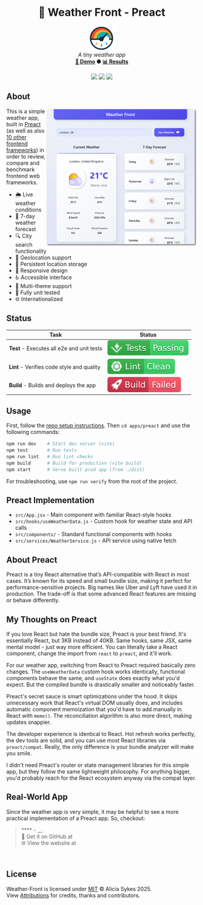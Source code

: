 <!-- start_header -->
<h1 align="center">💜 Weather Front - Preact</h1>

<p align="center">
  <img width="64" src="https://raw.githubusercontent.com/lissy93/framework-benchmarks/refs/heads/main/assets/favicon.png" /><br>
  <i>A tiny weather app</i>
  <br>
  <b><a href="/">🚀 Demo</a> ● <a href="https://frontend-framework-benchmarks.as93.net">📊 Results</a></b>
  <br><br>
  <img src="https://img.shields.io/badge/Framework-Preact-673AB8?logo=preact&logoColor=fff&labelColor=673AB8" />
  <img src="https://img.shields.io/badge/License-MIT-AE56FF?logo=googledocs&logoColor=fff&labelColor=8A2BE2" />
  <img src="https://img.shields.io/badge/Author-Lissy93-EA4AAA?logo=githubsponsors&logoColor=fff&labelColor=E31591" />
</p>
<!-- end_header -->

<!-- start_about -->

## About

<img align="right" src="/assets/screenshot.png" width="400">

This is a simple weather app, built in [Preact](https://preactjs.com/) (as well as also [10 other frontend frameworks](/)) in order to review, compare and benchmark frontend web frameworks.

- 🌦️ Live weather conditions
- 📅 7-day weather forecast
- 🔍 City search functionality
- 📍 Geolocation support
- 💾 Persistent location storage
- 📱 Responsive design
- ♿ Accessible interface
- 🎨 Multi-theme support
- 🧪 Fully unit tested
- 🌐 Internationalized

<!-- end_about -->

<!-- start_status -->

## Status

| Task | Status |
|---|---|
| **Test** - Executes all e2e and unit tests | [![Test Status](https://raw.githubusercontent.com/lissy93/framework-benchmarks/refs/heads/badges/test-preact.svg)](https://github.com/lissy93/framework-benchmarks/actions/workflows/test.yml) |
| **Lint** - Verifies code style and quality | [![Lint Status](https://raw.githubusercontent.com/lissy93/framework-benchmarks/refs/heads/badges/lint-preact.svg)](https://github.com/lissy93/framework-benchmarks/actions/workflows/lint.yml) |
| **Build** - Builds and deploys the app | [![Build Status](https://raw.githubusercontent.com/lissy93/framework-benchmarks/refs/heads/badges/build-preact.svg)](https://github.com/lissy93/framework-benchmarks/actions/workflows/build.yml) |

<!-- end_status -->

<!-- start_usage -->

## Usage

First, follow the [repo setup instructions](https://github.com/lissy93/framework-benchmarks?tab=readme-ov-file#usage). Then `cd apps/preact` and use the following commands:

```bash
npm run dev    # Start dev server (vite)
npm test       # Run tests
npm run lint   # Run lint checks
npm build      # Build for production (vite build)
npm start      # Serve built prod app (from ./dist)
```

For troubleshooting, use `npm run verify` from the root of the project.

<!-- end_usage -->

## Preact Implementation
<!-- start_framework_specific -->
- `src/App.jsx` - Main component with familiar React-style hooks
- `src/hooks/useWeatherData.js` - Custom hook for weather state and API calls
- `src/components/` - Standard functional components with hooks
- `src/services/WeatherService.js` - API service using native fetch
<!-- end_framework_specific -->


## About Preact
<!-- start_framework_description -->
Preact is a tiny React alternative that’s API-compatible with React in most cases. 
It’s known for its speed and small bundle size, making it perfect for performance-sensitive projects. 
Big names like Uber and Lyft have used it in production. 
The trade-off is that some advanced React features are missing or behave differently.

<!-- end_framework_description -->

## My Thoughts on Preact
<!-- start_my_thoughts -->
If you love React but hate the bundle size, Preact is your best friend. It's essentially React, but 3KB instead of 40KB. Same hooks, same JSX, same mental model - just way more efficient. You can literally take a React component, change the import from `react` to `preact`, and it'll work.

For our weather app, switching from React to Preact required basically zero changes. The `useWeatherData` custom hook works identically, functional components behave the same, and `useState` does exactly what you'd expect. But the compiled bundle is drastically smaller and noticeably faster.

Preact's secret sauce is smart optimizations under the hood. It skips unnecessary work that React's virtual DOM usually does, and includes automatic component memoization that you'd have to add manually in React with `memo()`. The reconciliation algorithm is also more direct, making updates snappier.

The developer experience is identical to React. Hot refresh works perfectly, the dev tools are solid, and you can use most React libraries via `preact/compat`. Really, the only difference is your bundle analyzer will make you smile.

I didn't need Preact's router or state management libraries for this simple app, but they follow the same lightweight philosophy. For anything bigger, you'd probably reach for the React ecosystem anyway via the compat layer.
<!-- end_my_thoughts -->


<!-- start_real_world_app -->

## Real-World App
Since the weather app is very simple, it may be helpful to see a more practical implementation of a Preact app. So, checkout:

<a href=""><img align="left" src="" width="96"></a>

> **** - __<br>
> 🐙 Get it on GitHub at []()<br>
> 🌐 View the website at []()

<br>
<!-- end_real_world_app -->

<!-- start_license -->

## License

Weather-Front is licensed under [MIT](https://github.com/lissy93/framework-benchmarks/blob/main/LICENSE) © Alicia Sykes 2025.<br>
View [Attributions](https://github.com/lissy93/framework-benchmarks?tab=readme-ov-file#attributions) for credits, thanks and contributors.

<!-- end_license -->
